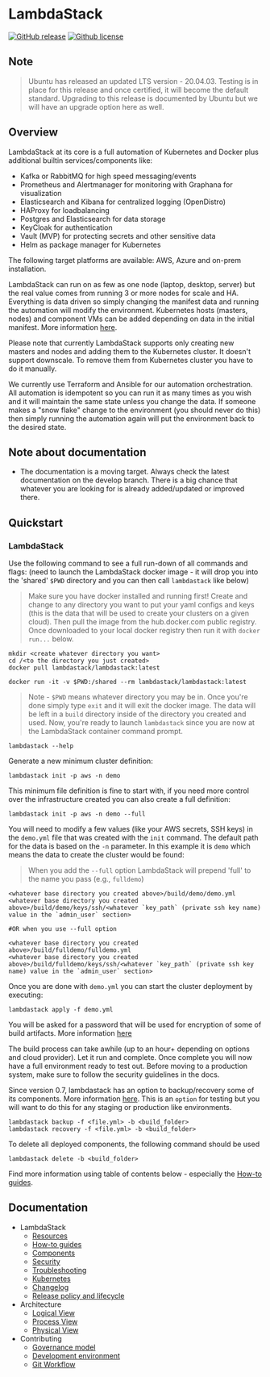# LambdaStack
[![GitHub release](https://img.shields.io/github/v/release/lambdastack/LambdaStack.svg)](https://github.com/lambdastack/lambdastack/releases)
[![Github license](https://img.shields.io/github/license/lambdastack/LambdaStack)](https://github.com/lambdastack/lambdastack/releases)

## Note

> Ubuntu has released an updated LTS version - 20.04.03. Testing is in place for this release and once certified, it will become the default standard. Upgrading to this release is documented by Ubuntu but we will have an upgrade option here as well.

## Overview

LambdaStack at its core is a full automation of Kubernetes and Docker plus additional builtin services/components like:

- Kafka or RabbitMQ for high speed messaging/events
- Prometheus and Alertmanager for monitoring with Graphana for visualization
- Elasticsearch and Kibana for centralized logging (OpenDistro)
- HAProxy for loadbalancing
- Postgres and Elasticsearch for data storage
- KeyCloak for authentication
- Vault (MVP) for protecting secrets and other sensitive data
- Helm as package manager for Kubernetes

The following target platforms are available: AWS, Azure and on-prem installation.

LambdaStack can run on as few as one node (laptop, desktop, server) but the real value comes from running 3 or more nodes for scale and HA. Everything is data driven so simply changing the manifest data and running the automation will modify the environment.
Kubernetes hosts (masters, nodes) and component VMs can be added depending on data in the initial manifest. More information [here](https://github.com/lambdastack/lambdastack/blob/master/docs/home/howto/CLUSTER.md#how-to-scale-or-cluster-components).

Please note that currently LambdaStack supports only creating new masters and nodes and adding them to the Kubernetes cluster. It doesn't support downscale. To remove them from Kubernetes cluster you have to do it manually.

We currently use Terraform and Ansible for our automation orchestration. All automation is idempotent so you can run it as many times as you wish and it will maintain the same state unless you change the data. If someone makes a "snow flake" change to the environment (you should never do this) then simply running the automation again will put the environment back to the desired state.

## Note about documentation

- The documentation is a moving target. Always check the latest documentation on the develop branch. There is a big chance that whatever you are looking for is already added/updated or improved there.

## Quickstart

### LambdaStack

Use the following command to see a full run-down of all commands and flags: (need to launch the LambdaStack docker image - it will drop you into the 'shared' `$PWD` directory and you can then call `lambdastack` like below)

>Make sure you have docker installed and running first!
>Create and change to any directory you want to put your yaml configs and keys (this is the data that will be used to create your clusters on a given cloud). Then pull the image from the hub.docker.com public registry. Once downloaded to your local docker registry then run it with `docker run...` below.

```shell
mkdir <create whatever directory you want>
cd /<to the directory you just created>
docker pull lambdastack/lambdastack:latest
```

```shell
docker run -it -v $PWD:/shared --rm lambdastack/lambdastack:latest
```
>Note - `$PWD` means whatever directory you may be in. Once you're done simply type `exit` and it will exit the docker image. The data will be left in a `build` directory inside of the directory you created and used. Now, you're ready to launch `lambdastack` since you are now at the LambdaStack container command prompt.

```shell
lambdastack --help
```

Generate a new minimum cluster definition:

```shell
lambdastack init -p aws -n demo
```

This minimum file definition is fine to start with, if you need more control over the infrastructure created you can also create a full definition:

```shell
lambdastack init -p aws -n demo --full
```

You will need to modify a few values (like your AWS secrets, SSH keys) in the `demo.yml` file that was created with the `init` command. The default path for the data is based on the `-n` parameter. In this example it is `demo` which means the data to create the cluster would be found:

>When you add the `--full` option LambdaStack will prepend 'full' to the name you pass (e.g., `fulldemo`)

```shell
<whatever base directory you created above>/build/demo/demo.yml
<whatever base directory you created above>/build/demo/keys/ssh/<whatever `key_path` (private ssh key name) value in the `admin_user` section>

#OR when you use --full option

<whatever base directory you created above>/build/fulldemo/fulldemo.yml
<whatever base directory you created above>/build/fulldemo/keys/ssh/<whatever `key_path` (private ssh key name) value in the `admin_user` section>
```

Once you are done with `demo.yml` you can start the cluster deployment by executing:

```shell
lambdastack apply -f demo.yml
```

You will be asked for a password that will be used for encryption of some of build artifacts. More information [here](docs/home/howto/SECURITY.md#how-to-run-lambdastack-with-password)

The build process can take awhile (up to an hour+ depending on options and cloud provider). Let it run and complete. Once complete you will now have a full environment ready to test out. Before moving to a production system, make sure to follow the security guidelines in the docs.

Since version 0.7, lambdastack has an option to backup/recovery some of its components. More information [here](https://github.com/lambdastack/lambdastack/blob/master/docs/home/howto/BACKUP.md). This is an `option` for testing but you will want to do this for any staging or production like environments.

```shell
lambdastack backup -f <file.yml> -b <build_folder>
lambdastack recovery -f <file.yml> -b <build_folder>
```

To delete all deployed components, the following command should be used

```shell
lambdastack delete -b <build_folder>
```

Find more information using table of contents below - especially the [How-to guides](docs/home/HOWTO.md).

## Documentation

<!-- TOC -->

- LambdaStack
  - [Resources](docs/home/RESOURCES.md)
  - [How-to guides](docs/home/HOWTO.md)
  - [Components](docs/home/COMPONENTS.md)
  - [Security](docs/home/SECURITY.md)
  - [Troubleshooting](docs/home/TROUBLESHOOTING.md)
  - [Kubernetes](docs/home/howto/KUBERNETES.md)
  - [Changelog](CHANGELOG.md)
  - [Release policy and lifecycle](docs/home/LIFECYCLE.md)
- Architecture
  - [Logical View](docs/architecture/logical-view.md)
  - [Process View](docs/architecture/process-view.md)
  - [Physical View](docs/architecture/physical-view.md)
- Contributing
  - [Governance model](docs/home/GOVERNANCE.md)
  - [Development environment](docs/home/DEVELOPMENT.md)
  - [Git Workflow](docs/home/GITWORKFLOW.md)

<!-- TOC -->
